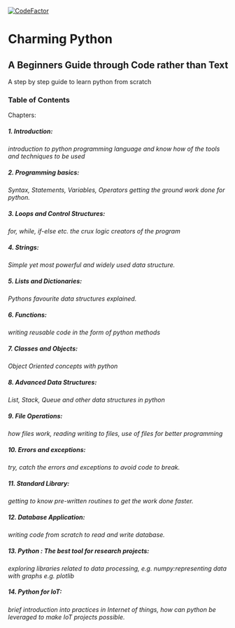 [![CodeFactor](https://www.codefactor.io/repository/github/ramlaxman/how-i-learn-python/badge)](https://www.codefactor.io/repository/github/ramlaxman/how-i-learn-python)

# Charming Python
## A Beginners Guide through Code rather than Text

A step by step guide to learn python from scratch

### Table of Contents  
Chapters:
##### 1. Introduction: 
_introduction to python programming language and know how of the tools and techniques to be used_
##### 2. Programming basics:
_Syntax, Statements, Variables, Operators getting the ground work done for python._
##### 3. Loops and Control Structures:
_for, while, if-else etc. the crux logic creators of the program_
##### 4. Strings:
_Simple yet most powerful and widely used data structure._
##### 5. Lists and Dictionaries:
_Pythons favourite data structures explained._
##### 6. Functions:
_writing reusable code in the form of python methods_
##### 7. Classes and Objects:
_Object Oriented concepts with python_
##### 8. Advanced Data Structures:
_List, Stack, Queue and other data structures in python_
##### 9. File Operations:
_how files work, reading writing to files, use of files for better programming_
##### 10. Errors and exceptions:
_try, catch the errors and exceptions to avoid code to break._
##### 11. Standard Library:
_getting to know pre-written routines to get the work done faster._
##### 12. Database Application:
_writing code from scratch to read and write database._
##### 13. Python : The best tool for research projects:
_exploring libraries related to data processing, e.g. numpy:representing data with graphs e.g. plotlib_
##### 14. Python for IoT:
_brief introduction into practices in Internet of things, how can python be leveraged to make IoT projects possible._
